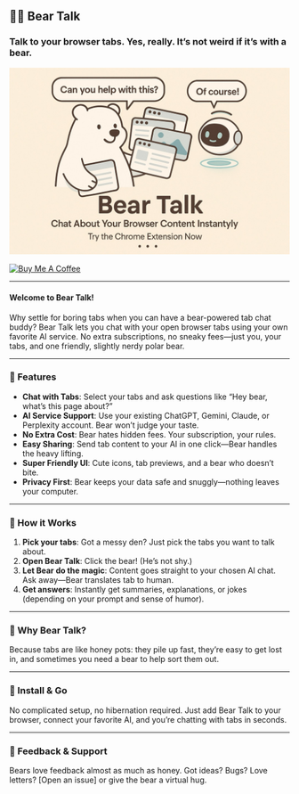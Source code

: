 ## 🐻‍❄️ Bear Talk

### Talk to your browser tabs. Yes, really. It’s not weird if it’s with a bear.

![](./docs/poster.jpeg)

<a href="https://buymeacoffee.com/riiiiiiiiiina" target="_blank"><img src="https://cdn.buymeacoffee.com/buttons/v2/default-blue.png" alt="Buy Me A Coffee" style="height: 60px !important;width: 217px !important;" ></a>

---

#### Welcome to **Bear Talk**!

Why settle for boring tabs when you can have a bear-powered tab chat buddy? Bear Talk lets you chat with your open browser tabs using your own favorite AI service. No extra subscriptions, no sneaky fees—just you, your tabs, and one friendly, slightly nerdy polar bear.

---

### 🧸 Features

- **Chat with Tabs**: Select your tabs and ask questions like “Hey bear, what’s this page about?”
- **AI Service Support**: Use your existing ChatGPT, Gemini, Claude, or Perplexity account. Bear won’t judge your taste.
- **No Extra Cost**: Bear hates hidden fees. Your subscription, your rules.
- **Easy Sharing**: Send tab content to your AI in one click—Bear handles the heavy lifting.
- **Super Friendly UI**: Cute icons, tab previews, and a bear who doesn’t bite.
- **Privacy First**: Bear keeps your data safe and snuggly—nothing leaves your computer.

---

### 🐾 How it Works

1. **Pick your tabs**: Got a messy den? Just pick the tabs you want to talk about.
2. **Open Bear Talk**: Click the bear! (He’s not shy.)
3. **Let Bear do the magic**: Content goes straight to your chosen AI chat. Ask away—Bear translates tab to human.
4. **Get answers**: Instantly get summaries, explanations, or jokes (depending on your prompt and sense of humor).

---

### 🧃 Why Bear Talk?

Because tabs are like honey pots: they pile up fast, they’re easy to get lost in, and sometimes you need a bear to help sort them out.

---

### 🐻 Install & Go

No complicated setup, no hibernation required. Just add Bear Talk to your browser, connect your favorite AI, and you’re chatting with tabs in seconds.

---

### 🍯 Feedback & Support

Bears love feedback almost as much as honey. Got ideas? Bugs? Love letters? \[Open an issue] or give the bear a virtual hug.
